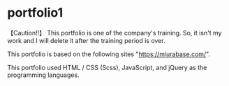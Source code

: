 # portfolio1
【Caution!!】
This portfolio is one of the company's training.
So, it isn't my work and I will delete it after the training period is over.

This portfolio is based on the following sites "https://miurabase.com/".

This portfolio used HTML / CSS (Scss), JavaScript, and jQuery as the programming languages.
